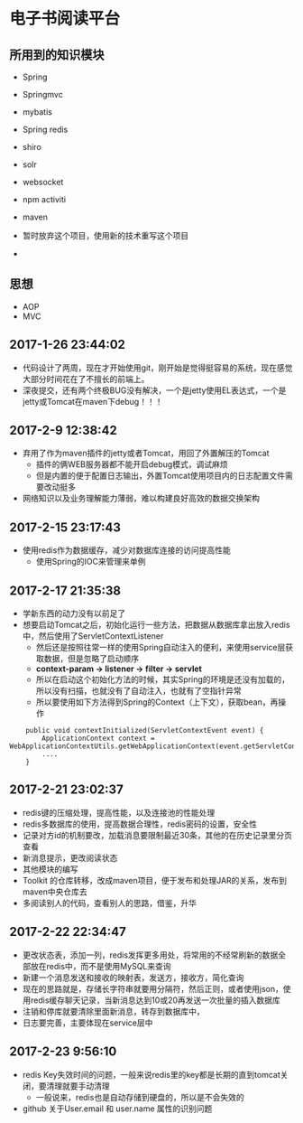 # 电子书阅读平台

## 所用到的知识模块
- Spring
- Springmvc
- mybatis
- Spring redis 
- shiro
- solr
- websocket
- npm activiti
- maven


- 暂时放弃这个项目，使用新的技术重写这个项目 
- 


## 思想
- AOP
- MVC

## 2017-1-26 23:44:02
- 代码设计了两周，现在才开始使用git，刚开始是觉得挺容易的系统，现在感觉大部分时间花在了不擅长的前端上。
- 深夜提交，还有两个终极BUG没有解决，一个是jetty使用EL表达式，一个是jetty或Tomcat在maven下debug！！！

## 2017-2-9 12:38:42
- 弃用了作为maven插件的jetty或者Tomcat，用回了外置解压的Tomcat
    - 插件的俩WEB服务器都不能开启debug模式，调试麻烦
    - 但是内置的便于配置日志输出，外置Tomcat使用项目内的日志配置文件需要改动挺多
- 网络知识以及业务理解能力薄弱，难以构建良好高效的数据交换架构

## 2017-2-15 23:17:43
- 使用redis作为数据缓存，减少对数据库连接的访问提高性能
	- 使用Spring的IOC来管理来单例
	
## 2017-2-17 21:35:38
- 学新东西的动力没有以前足了
- 想要启动Tomcat之后，初始化运行一些方法，把数据从数据库拿出放入redis中，然后使用了ServletContextListener
    - 然后还是按照往常一样的使用Spring自动注入的便利，来使用service层获取数据，但是忽略了启动顺序
    - **context-param -> listener -> filter -> servlet**
    - 所以在启动这个初始化方法的时候，其实Spring的环境是还没有加载的，所以没有扫描，也就没有了自动注入，也就有了空指针异常
    - 所以要使用如下方法得到Spring的Context（上下文），获取bean，再操作
  
```
    public void contextInitialized(ServletContextEvent event) {  
        ApplicationContext context = WebApplicationContextUtils.getWebApplicationContext(event.getServletContext());
        ....
    }
```    

## 2017-2-21 23:02:37
- redis键的压缩处理，提高性能，以及连接池的性能处理
- redis多数据库的使用，提高数据合理性，redis密码的设置，安全性
- 记录对方id的机制要改，加载消息要限制最近30条，其他的在历史记录里分页查看
- 新消息提示，更改阅读状态
- 其他模块的编写
- Toolkit 的仓库转移，改成maven项目，便于发布和处理JAR的关系，发布到maven中央仓库去
- 多阅读别人的代码，查看别人的思路，借鉴，升华
  
## 2017-2-22 22:34:47
- 更改状态表，添加一列，redis发挥更多用处，将常用的不经常刷新的数据全部放在redis中，而不是使用MySQL来查询
- 新建一个消息发送和接收的映射表，发送方，接收方，简化查询
- 现在的思路就是，存储长字符串就要用分隔符，然后正则，或者使用json，使用redis缓存聊天记录，当新消息达到10或20再发送一次批量的插入数据库
- 注销和停库就要清除里面新消息，转存到数据库中，
- 日志要完善，主要体现在service层中

## 2017-2-23 9:56:10
- redis Key失效时间的问题，一般来说redis里的key都是长期的直到tomcat关闭，要清理就要手动清理
    - 一般说来，redis也是自动存储到硬盘的，所以是不会失效的
- github 关于User.email  和 user.name 属性的识别问题
          